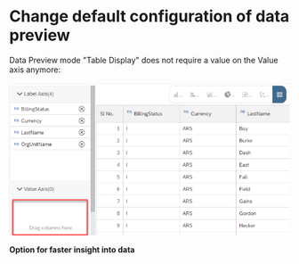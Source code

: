 # Change default configuration of data preview

Data Preview mode "Table Display" does not require a value on the Value axis anymore:

![Table Display without measure](./screenshots/tableDisplay.png)

**Option for faster insight into data**
